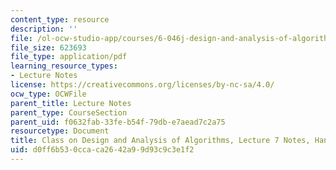 ```yaml
---
content_type: resource
description: ''
file: /ol-ocw-studio-app/courses/6-046j-design-and-analysis-of-algorithms-spring-2015/d0ff6b530ccaca2642a99d93c9c3e1f2_MIT6_046JS15_writtenlec7.pdf
file_size: 623693
file_type: application/pdf
learning_resource_types:
- Lecture Notes
license: https://creativecommons.org/licenses/by-nc-sa/4.0/
ocw_type: OCWFile
parent_title: Lecture Notes
parent_type: CourseSection
parent_uid: f0632fab-33fe-b54f-79db-e7aead7c2a75
resourcetype: Document
title: Class on Design and Analysis of Algorithms, Lecture 7 Notes, Handwritten
uid: d0ff6b53-0cca-ca26-42a9-9d93c9c3e1f2
---
```

